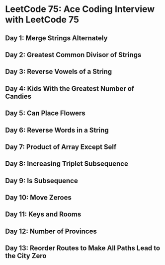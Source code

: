 # LeetCode 75: Ace Coding Interview with LeetCode 75

## Day 1: Merge Strings Alternately
## Day 2: Greatest Common Divisor of Strings
## Day 3: Reverse Vowels of a String
## Day 4: Kids With the Greatest Number of Candies
## Day 5: Can Place Flowers
## Day 6: Reverse Words in a String
## Day 7: Product of Array Except Self
## Day 8: Increasing Triplet Subsequence
## Day 9: Is Subsequence
## Day 10: Move Zeroes
## Day 11: Keys and Rooms
## Day 12: Number of Provinces
## Day 13: Reorder Routes to Make All Paths Lead to the City Zero
